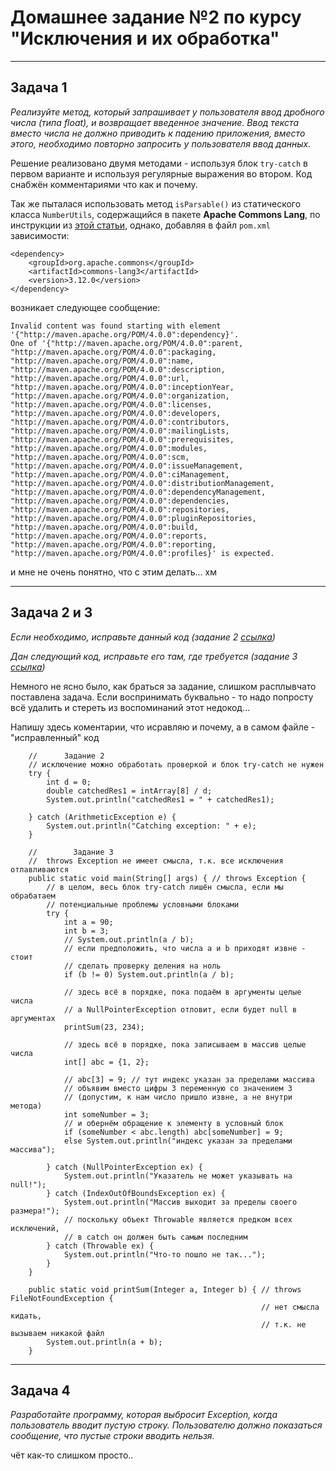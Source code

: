 # Домашнее задание №2 по курсу "Исключения и их обработка"

---
## Задача 1
*Реализуйте метод, который запрашивает у пользователя ввод дробного числа (типа float), 
и возвращает введенное значение. Ввод текста вместо числа не должно приводить к падению приложения, 
вместо этого, необходимо повторно запросить у пользователя ввод данных.*

Решение реализовано двумя методами - используя блок `try-catch` в первом варианте и используя 
регулярные выражения во втором. Код снабжён комментариями что как и почему.

Так же пыталася использовать метод `isParsable()` из статического класса `NumberUtils`, содержащийся в 
пакете **Apache Commons Lang**, по инструкции из 
[этой статьи](https://www.educative.io/answers/what-is-numberutilsisparsable-in-java),
однако, добавляя в файл `pom.xml` зависимости: 
```
<dependency>
    <groupId>org.apache.commons</groupId>
    <artifactId>commons-lang3</artifactId>
    <version>3.12.0</version>
</dependency>
```
возникает следующее сообщение:
```
Invalid content was found starting with element '{"http://maven.apache.org/POM/4.0.0":dependency}'. 
One of '{"http://maven.apache.org/POM/4.0.0":parent, 
"http://maven.apache.org/POM/4.0.0":packaging, 
"http://maven.apache.org/POM/4.0.0":name, 
"http://maven.apache.org/POM/4.0.0":description, 
"http://maven.apache.org/POM/4.0.0":url, 
"http://maven.apache.org/POM/4.0.0":inceptionYear, 
"http://maven.apache.org/POM/4.0.0":organization, 
"http://maven.apache.org/POM/4.0.0":licenses, 
"http://maven.apache.org/POM/4.0.0":developers, 
"http://maven.apache.org/POM/4.0.0":contributors, 
"http://maven.apache.org/POM/4.0.0":mailingLists, 
"http://maven.apache.org/POM/4.0.0":prerequisites, 
"http://maven.apache.org/POM/4.0.0":modules, 
"http://maven.apache.org/POM/4.0.0":scm, 
"http://maven.apache.org/POM/4.0.0":issueManagement, 
"http://maven.apache.org/POM/4.0.0":ciManagement, 
"http://maven.apache.org/POM/4.0.0":distributionManagement, 
"http://maven.apache.org/POM/4.0.0":dependencyManagement, 
"http://maven.apache.org/POM/4.0.0":dependencies,
"http://maven.apache.org/POM/4.0.0":repositories, 
"http://maven.apache.org/POM/4.0.0":pluginRepositories,
"http://maven.apache.org/POM/4.0.0":build, 
"http://maven.apache.org/POM/4.0.0":reports, 
"http://maven.apache.org/POM/4.0.0":reporting, 
"http://maven.apache.org/POM/4.0.0":profiles}' is expected.
```
и мне не очень понятно, что с этим делать... хм

---
## Задача 2 и 3
*Если необходимо, исправьте данный код (задание 2 
[ссылка](https://docs.google.com/document/d/17EaA1lDxzD5YigQ5OAal60fOFKVoCbEJqooB9XfhT7w/edit))*

*Дан следующий код, исправьте его там, где требуется (задание 3
[ссылка](https://docs.google.com/document/d/17EaA1lDxzD5YigQ5OAal60fOFKVoCbEJqooB9XfhT7w/edit))*

Немного не ясно было, как браться за задание, слишком расплывчато поставлена задача. 
Если воспринимать буквально - то надо попросту всё удалить и стереть из воспоминаний этот недокод...    

Напишу здесь коментарии, что исравляю и почему, а в самом файле - "исправленный" код 
```
    //      Задание 2
    // исключение можно обработать проверкой и блок try-catch не нужен
    try {
        int d = 0;
        double catchedRes1 = intArray[8] / d;
        System.out.println("catchedRes1 = " + catchedRes1);

    } catch (ArithmeticException e) {
        System.out.println("Catching exception: " + e);
    }
```
```
    //        Задание 3
    //  throws Exception не имеет смысла, т.к. все исключения отлавливаются
    public static void main(String[] args) { // throws Exception {
        // в целом, весь блок try-catch лишён смысла, если мы обрабатаем
        // потенциальные проблемы условными блоками
        try {
            int a = 90;
            int b = 3;
            // System.out.println(a / b);
            // если предположить, что числа a и b приходят извне - стоит
            // сделать проверку деления на ноль
            if (b != 0) System.out.println(a / b);

            // здесь всё в порядке, пока подаём в аргументы целые числа
            // a NullPointerException отловит, если будет null в аргументах
            printSum(23, 234);

            // здесь всё в порядке, пока записываем в массив целые числа
            int[] abc = {1, 2};

            // abc[3] = 9; // тут индекс указан за пределами массива
            // объявим вместо цифры 3 переменную со значением 3
            // (допустим, к нам число пришло извне, а не внутри метода)
            int someNumber = 3;
            // и обернём обращение к элементу в условный блок
            if (someNumber < abc.length) abc[someNumber] = 9;
            else System.out.println("индекс указан за пределами массива");

        } catch (NullPointerException ex) {
            System.out.println("Указатель не может указывать на null!");
        } catch (IndexOutOfBoundsException ex) {
            System.out.println("Массив выходит за пределы своего размера!");
            // поскольку объект Throwable является предком всех исключений,
            // в catch он должен быть самым последним
        } catch (Throwable ex) {
            System.out.println("Что-то пошло не так...");
        }
    }

    public static void printSum(Integer a, Integer b) { // throws FileNotFoundException {
                                                        // нет смысла кидать,
                                                        // т.к. не вызываем никакой файл 
        System.out.println(a + b);
    }
```

---
## Задача 4
*Разработайте программу, которая выбросит Exception, когда пользователь вводит пустую строку. 
Пользователю должно показаться сообщение, что пустые строки вводить нельзя.*

чёт как-то слишком просто..